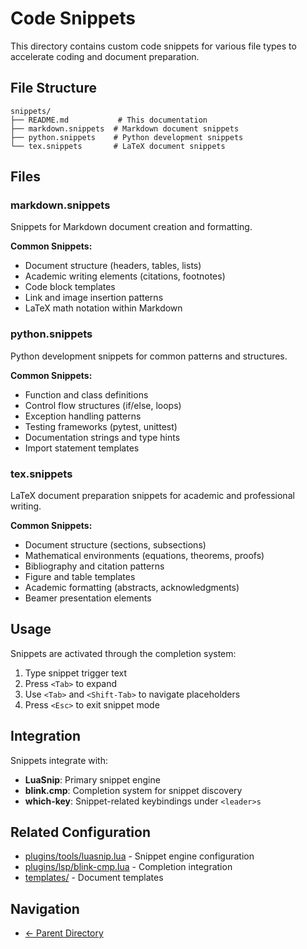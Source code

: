 # Code Snippets

This directory contains custom code snippets for various file types to accelerate coding and document preparation.

## File Structure

```
snippets/
├── README.md           # This documentation
├── markdown.snippets  # Markdown document snippets
├── python.snippets    # Python development snippets
└── tex.snippets       # LaTeX document snippets
```

## Files

### markdown.snippets
Snippets for Markdown document creation and formatting.

**Common Snippets:**
- Document structure (headers, tables, lists)
- Academic writing elements (citations, footnotes)
- Code block templates
- Link and image insertion patterns
- LaTeX math notation within Markdown

### python.snippets
Python development snippets for common patterns and structures.

**Common Snippets:**
- Function and class definitions
- Control flow structures (if/else, loops)
- Exception handling patterns
- Testing frameworks (pytest, unittest)
- Documentation strings and type hints
- Import statement templates

### tex.snippets
LaTeX document preparation snippets for academic and professional writing.

**Common Snippets:**
- Document structure (sections, subsections)
- Mathematical environments (equations, theorems, proofs)
- Bibliography and citation patterns
- Figure and table templates
- Academic formatting (abstracts, acknowledgments)
- Beamer presentation elements

## Usage

Snippets are activated through the completion system:
1. Type snippet trigger text
2. Press `<Tab>` to expand
3. Use `<Tab>` and `<Shift-Tab>` to navigate placeholders
4. Press `<Esc>` to exit snippet mode

## Integration

Snippets integrate with:
- **LuaSnip**: Primary snippet engine
- **blink.cmp**: Completion system for snippet discovery
- **which-key**: Snippet-related keybindings under `<leader>s`

## Related Configuration
- [plugins/tools/luasnip.lua](../lua/neotex/plugins/tools/luasnip.lua) - Snippet engine configuration
- [plugins/lsp/blink-cmp.lua](../lua/neotex/plugins/lsp/blink-cmp.lua) - Completion integration
- [templates/](../templates/README.md) - Document templates

## Navigation
- [← Parent Directory](../README.md)